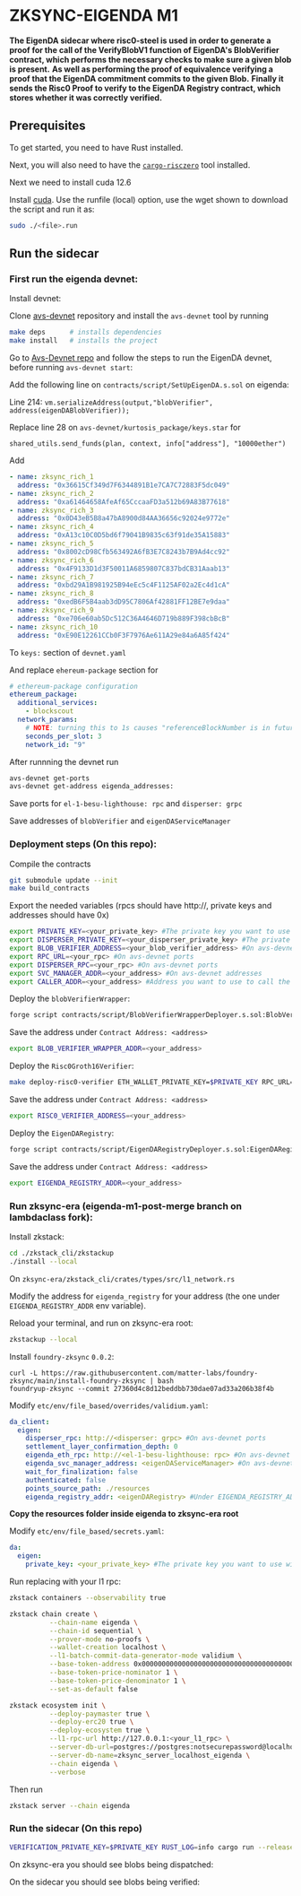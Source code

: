 # ZKSYNC-EIGENDA M1

**The EigenDA sidecar where risc0-steel is used in order to generate a proof for the call of the VerifyBlobV1 function of EigenDA's BlobVerifier contract, which performs the necessary checks to make sure a given blob is present.**
**As well as performing the proof of equivalence verifying a proof that the EigenDA commitment commits to the given Blob.**
**Finally it sends the Risc0 Proof to verify to the EigenDA Registry contract, which stores whether it was correctly verified.**
## Prerequisites

To get started, you need to have Rust installed.

Next, you will also need to have the [`cargo-risczero`](https://dev.risczero.com/api/zkvm/install) tool installed.

Next we need to install cuda 12.6

Install [cuda](https://developer.nvidia.com/cuda-downloads?target_os=Linux&target_arch=x86_64&Distribution=Debian&target_version=12&target_type=runfile_local).
Use the runfile (local) option, use the wget shown to download the script and run it as:

```bash
sudo ./<file>.run
```

## Run the sidecar

### First run the eigenda devnet:

Install devnet: 

Clone [avs-devnet](https://github.com/Layr-Labs/avs-devnet) repository and install the `avs-devnet` tool by running

```bash
make deps      # installs dependencies
make install   # installs the project
```

Go to [Avs-Devnet repo](https://github.com/Layr-Labs/avs-devnet/blob/main/examples/eigenda.yaml) and follow the steps to run the EigenDA devnet, before running `avs-devnet start`:

Add the following line on `contracts/script/SetUpEigenDA.s.sol` on eigenda:

Line 214: `vm.serializeAddress(output,"blobVerifier", address(eigenDABlobVerifier));`

Replace line 28 on `avs-devnet/kurtosis_package/keys.star` for

`shared_utils.send_funds(plan, context, info["address"], "10000ether")`

Add

```yaml
- name: zksync_rich_1
  address: "0x36615Cf349d7F6344891B1e7CA7C72883F5dc049"
- name: zksync_rich_2
  address: "0xa61464658AfeAf65CccaaFD3a512b69A83B77618"
- name: zksync_rich_3
  address: "0x0D43eB5B8a47bA8900d84AA36656c92024e9772e"
- name: zksync_rich_4
  address: "0xA13c10C0D5bd6f79041B9835c63f91de35A15883"
- name: zksync_rich_5
  address: "0x8002cD98Cfb563492A6fB3E7C8243b7B9Ad4cc92"
- name: zksync_rich_6
  address: "0x4F9133D1d3F50011A6859807C837bdCB31Aaab13"
- name: zksync_rich_7
  address: "0xbd29A1B981925B94eEc5c4F1125AF02a2Ec4d1cA"
- name: zksync_rich_8
  address: "0xedB6F5B4aab3dD95C7806Af42881FF12BE7e9daa"
- name: zksync_rich_9
  address: "0xe706e60ab5Dc512C36A4646D719b889F398cbBcB"
- name: zksync_rich_10
  address: "0xE90E12261CCb0F3F7976Ae611A29e84a6A85f424"
```

To `keys:` section of `devnet.yaml`

And replace `ehereum-package` section for

```yaml
# ethereum-package configuration
ethereum_package:
  additional_services:
    - blockscout
  network_params:
    # NOTE: turning this to 1s causes "referenceBlockNumber is in future" errors
    seconds_per_slot: 3
    network_id: "9"
```


After runnning the devnet run

```bash
avs-devnet get-ports
avs-devnet get-address eigenda_addresses: 
```

Save ports for `el-1-besu-lighthouse: rpc` and `disperser: grpc`

Save addresses of `blobVerifier` and `eigenDAServiceManager`

### Deployment steps (On this repo):

Compile the contracts

```bash
git submodule update --init
make build_contracts
```

Export the needed variables (rpcs should have http://, private keys and addresses should have 0x)
```bash
export PRIVATE_KEY=<your_private_key> #The private key you want to use to deploy contracts and call to VerifyBlobV1
export DISPERSER_PRIVATE_KEY=<your_disperser_private_key> #The private key you want to use with the eigenda disperser
export BLOB_VERIFIER_ADDRESS=<your_blob_verifier_address> #On avs-devnet addresses
export RPC_URL=<your_rpc> #On avs-devnet ports
export DISPERSER_RPC=<your_rpc> #On avs-devnet ports
export SVC_MANAGER_ADDR=<your_address> #On avs-devnet addresses
export CALLER_ADDR=<your_address> #Address you want to use to call the `VerifyBlobV1` function
```

Deploy the `blobVerifierWrapper`:

```bash
forge script contracts/script/BlobVerifierWrapperDeployer.s.sol:BlobVerifierWrapperDeployer --rpc-url $RPC_URL --broadcast -vvvv
```

Save the address under `Contract Address: <address>`

```bash
export BLOB_VERIFIER_WRAPPER_ADDR=<your_address>
```

Deploy the `Risc0Groth16Verifier`:
```bash
make deploy-risc0-verifier ETH_WALLET_PRIVATE_KEY=$PRIVATE_KEY RPC_URL=$RPC_URL
```

Save the address under `Contract Address: <address>`

```bash
export RISC0_VERIFIER_ADDRESS=<your_address>
```

Deploy the `EigenDARegistry`:

```bash
forge script contracts/script/EigenDARegistryDeployer.s.sol:EigenDARegistryDeployer --rpc-url $RPC_URL --broadcast -vvvv
```

Save the address under `Contract Address: <address>`

```bash
export EIGENDA_REGISTRY_ADDR=<your_address>
```

### Run zksync-era (eigenda-m1-post-merge branch on lambdaclass fork):

Install zkstack:

```bash
cd ./zkstack_cli/zkstackup
./install --local
```

On `zksync-era/zkstack_cli/crates/types/src/l1_network.rs`

Modify the address for `eigenda_registry` for your address (the one under `EIGENDA_REGISTRY_ADDR` env variable).

Reload your terminal, and run on zksync-era root:

```bash
zkstackup --local
```

Install `foundry-zksync` `0.0.2`:

```
curl -L https://raw.githubusercontent.com/matter-labs/foundry-zksync/main/install-foundry-zksync | bash
foundryup-zksync --commit 27360d4c8d12beddbb730dae07ad33a206b38f4b
```

Modify `etc/env/file_based/overrides/validium.yaml`:

```yaml
da_client:
  eigen:
    disperser_rpc: http://<disperser: grpc> #On avs-devnet ports
    settlement_layer_confirmation_depth: 0
    eigenda_eth_rpc: http://<el-1-besu-lighthouse: rpc> #On avs-devnet ports
    eigenda_svc_manager_address: <eigenDAServiceManager> #On avs-devnet addresses
    wait_for_finalization: false
    authenticated: false
    points_source_path: ./resources
    eigenda_registry_addr: <eigenDARegistry> #Under EIGENDA_REGISTRY_ADDR env variable
```

**Copy the resources folder inside eigenda to zksync-era root**

Modify `etc/env/file_based/secrets.yaml`:

```yaml
da:
  eigen:
    private_key: <your_private_key> #The private key you want to use with the eigenda disperser
```

Run replacing with your l1 rpc:

```bash
zkstack containers --observability true

zkstack chain create \
          --chain-name eigenda \
          --chain-id sequential \
          --prover-mode no-proofs \
          --wallet-creation localhost \
          --l1-batch-commit-data-generator-mode validium \
          --base-token-address 0x0000000000000000000000000000000000000001 \
          --base-token-price-nominator 1 \
          --base-token-price-denominator 1 \
          --set-as-default false

zkstack ecosystem init \
          --deploy-paymaster true \
          --deploy-erc20 true \
          --deploy-ecosystem true \
          --l1-rpc-url http://127.0.0.1:<your_l1_rpc> \
          --server-db-url=postgres://postgres:notsecurepassword@localhost:5432 \
          --server-db-name=zksync_server_localhost_eigenda \
          --chain eigenda \
          --verbose
```

Then run
```bash
zkstack server --chain eigenda
```

### Run the sidecar (On this repo)

```bash
VERIFICATION_PRIVATE_KEY=$PRIVATE_KEY RUST_LOG=info cargo run --release
```

On zksync-era you should see blobs being dispatched:

On the sidecar you should see blobs being verified:
